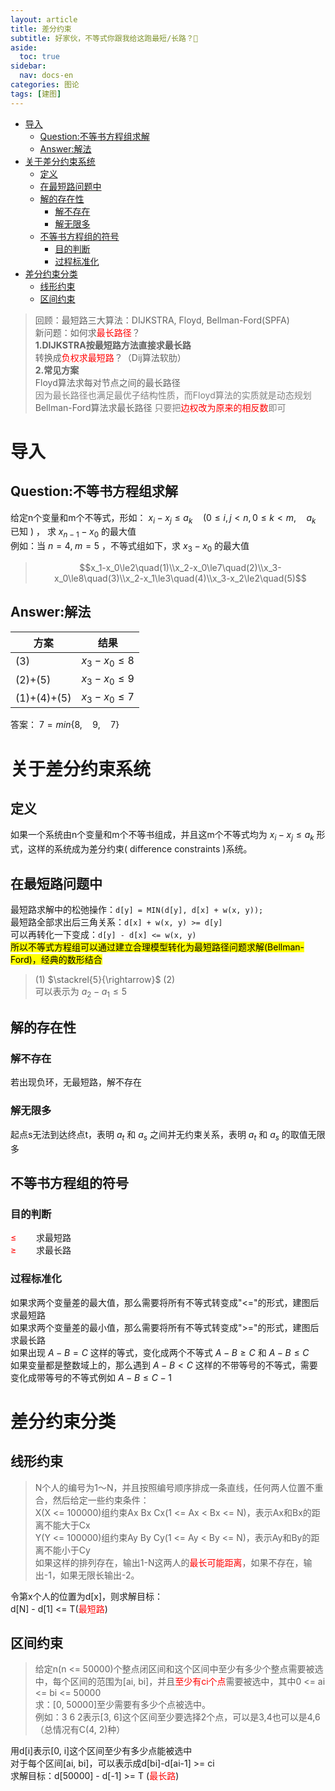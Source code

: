 ```yaml
---
layout: article
title: 差分约束
subtitle: 好家伙，不等式你跟我给这跑最短/长路？🤔
aside:
  toc: true
sidebar:
  nav: docs-en
categories: 图论
tags: [建图]
---
```



- [导入](#导入)
  - [Question:不等书方程组求解](#question不等书方程组求解)
  - [Answer:解法](#answer解法)
- [关于差分约束系统](#关于差分约束系统)
  - [定义](#定义)
  - [在最短路问题中](#在最短路问题中)
  - [解的存在性](#解的存在性)
    - [解不存在](#解不存在)
    - [解无限多](#解无限多)
  - [不等书方程组的符号](#不等书方程组的符号)
    - [目的判断](#目的判断)
    - [过程标准化](#过程标准化)
- [差分约束分类](#差分约束分类)
  - [线形约束](#线形约束)
  - [区间约束](#区间约束)

>回顾：最短路三大算法：DIJKSTRA, Floyd, Bellman-Ford(SPFA)  
新问题：如何求<span style="color:red;">最长路径</span>？  
**1.DIJKSTRA按最短路方法直接求最长路**  
转换成<span style="color: red;">负权求最短路</span>？（Dij算法软肋）  
**2.常见方案**  
Floyd算法求每对节点之间的最长路径  
<span style="color: grey;">因为最长路径也满足最优子结构性质，而Floyd算法的实质就是动态规划</span>  
Bellman-Ford算法求最长路径 
<span style="color: grey;">只要把<span style="color: red;">边权改为原来的相反数</span>即可</span>  


  
  
# 导入
## Question:不等书方程组求解
给定n个变量和m个不等式，形如： $x_i - x_j \le a_k\quad(0\le i, j\lt n, 0\le k\lt m,\quad a_k$ 已知 $)$ ， 求 $x_{n-1}-x_0$ 的最大值  
例如：当 $n=4,\;m=5$ ，不等式组如下，求 $x_3-x_0$ 的最大值
>$$x_1-x_0\le2\quad(1)\\x_2-x_0\le7\quad(2)\\x_3-x_0\le8\quad(3)\\x_2-x_1\le3\quad(4)\\x_3-x_2\le2\quad(5)$$

## Answer:解法

|方案|结果|  
|-|-|  
|(3)|$x_3-x_0\le8$|  
|(2)+(5)|$x_3-x_0\le9$|  
|(1)+(4)+(5)|$x_3-x_0\le7$|  

答案： $7=min\{8,\quad9,\quad7\}$ 

# 关于差分约束系统
## 定义
如果一个系统由n个变量和m个不等书组成，并且这m个不等式均为 $x_i-x_j\le a_k$ 形式，这样的系统成为差分约束( difference constraints )系统。
## 在最短路问题中
最短路求解中的松弛操作：`d[y] = MIN(d[y], d[x] + w(x, y));`  
最短路全部求出后三角关系：`d[x] + w(x, y) >= d[y]`  
可以再转化一下变成：`d[y] - d[x] <= w(x, y)`  
<mark>所以不等式方程组可以通过建立合理模型转化为最短路径问题求解(Bellman-Ford)，经典的数形结合</mark>  
>(1) $\stackrel{5}{\rightarrow}$ (2)  
可以表示为 $a_2-a_1\le5$

## 解的存在性
### 解不存在
若出现负环，无最短路，解不存在
### 解无限多
起点s无法到达终点t，表明 $a_t$ 和 $a_s$ 之间并无约束关系，表明 $a_t$ 和 $a_s$ 的取值无限多

## 不等书方程组的符号
### 目的判断
<span style="color: red;">$\le\qquad$</span>求最短路  
<span style="color: red;">$\ge\qquad$</span>求最长路  
### 过程标准化
如果求两个变量差的最大值，那么需要将所有不等式转变成"<="的形式，建图后求最短路  
如果求两个变量差的最小值，那么需要将所有不等式转变成">="的形式，建图后求最长路  
如果出现 $A - B = C$ 这样的等式，变化成两个不等式 $A - B\ge C$ 和 $A-B\le C$  
如果变量都是整数域上的，那么遇到 $A-B\lt C$ 这样的不带等号的不等式，需要变化成带等号的不等式例如 $A-B\le C-1$

# 差分约束分类
## 线形约束
>N个人的编号为1～N，并且按照编号顺序排成一条直线，任何两人位置不重合，然后给定一些约束条件：  
X(X <= 100000)组约束Ax Bx Cx(1 <= Ax < Bx <= N)，表示Ax和Bx的距离不能大于Cx  
Y(Y <= 100000)组约束Ay By Cy(1 <= Ay < By <= N)，表示Ay和By的距离不能小于Cy  
如果这样的排列存在，输出1-N这两人的<span style="color: red;">最长可能距离</span>，如果不存在，输出-1，如果无限长输出-2。    
  
令第x个人的位置为d[x]，则求解目标：  
d[N] - d[1] <= T(<span style="color:red;">最短路</span>)

## 区间约束
>给定n(n <= 50000)个整点闭区间和这个区间中至少有多少个整点需要被选中，每个区间的范围为[ai, bi]，并且<span style="color: red;">至少有ci个点</span>需要被选中，其中0 <= ai <= bi <= 50000  
求：[0, 50000]至少需要有多少个点被选中。  
例如：3 6 2表示[3, 6]这个区间至少要选择2个点，可以是3,4也可以是4,6（总情况有C(4, 2)种）  
  
用d[i]表示[0, i]这个区间至少有多少点能被选中  
对于每个区间[ai, bi]，可以表示成d[bi]-d[ai-1] >= ci  
求解目标：d[50000] - d[-1] >= T (<span style="color: red;">最长路</span>)  

 
 


